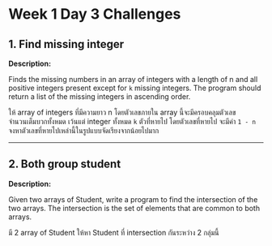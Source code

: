 # Week 1 Day 3 Challenges

## 1. Find missing integer

**Description:**  

Finds the missing numbers in an array of integers with a length of n and all positive integers present except for `k` missing integers. The program should return a list of the missing integers in ascending order.

ให้ array of integers ที่มีความยาว n โดยตัวเลขภายใน array นี้จะมีครอบคลุมตัวเลขจำนวนเต็มบวกทั้งหมด เว้นแต่ integer ทั้งหมด `k` ตัวที่หายไป โดยตัวเลขที่หายไป จะมีค่า `1 - n` จงหาตัวเลขที่หายไปเหล่านี้ในรูปแบบจัดเรียงจากน้อยไปมาก

---

## 2. Both group student

**Description:**  

Given two arrays of Student, write a program to find the intersection of the two arrays. The intersection is the set of elements that are common to both arrays.

มี 2 array of Student ให้หา Student ที่ intersection กันระหว่าง 2 กลุ่มนี้
